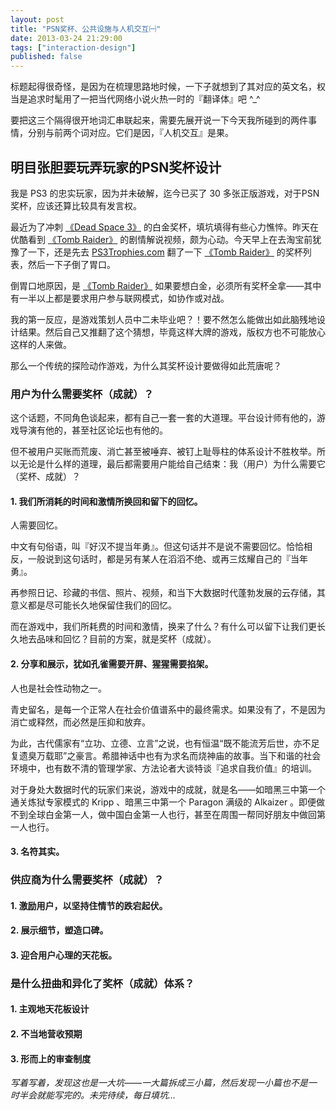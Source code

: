 ```yaml
---
layout: post
title: "PSN奖杯、公共设施与人机交互㈠"
date: 2013-03-24 21:29:00
tags: ["interaction-design"]
published: false
---
```


标题起得很奇怪，是因为在梳理思路地时候，一下子就想到了其对应的英文名，权当是追求时髦用了一把当代网络小说火热一时的『翻译体』吧 ^_^

要把这三个隔得很开地词汇串联起来，需要先展开说一下今天我所碰到的两件事情，分别与前两个词对应。它们是因，『人机交互』是果。

## 明目张胆要玩弄玩家的PSN奖杯设计

我是 PS3 的忠实玩家，因为并未破解，迄今已买了 30 多张正版游戏，对于PSN奖杯，应该还算比较具有发言权。

最近为了冲刺 [《Dead Space 3》][] 的白金奖杯，填坑填得有些心力憔悴。昨天在优酷看到 [《Tomb Raider》][] 的剧情解说视频，颇为心动。今天早上在去淘宝前犹豫了一下，还是先去 [PS3Trophies.com][] 翻了一下 [《Tomb Raider》][] 的奖杯列表，然后一下子倒了胃口。

倒胃口地原因，是 [《Tomb Raider》][] 如果要想白金，必须所有奖杯全拿——其中有一半以上都是要求用户参与联网模式，如协作或对战。

我的第一反应，是游戏策划人员中二未毕业吧？！要不然怎么能做出如此脑残地设计结果。然后自己又推翻了这个猜想，毕竟这样大牌的游戏，版权方也不可能放心这样的人来做。

那么一个传统的探险动作游戏，为什么其奖杯设计要做得如此荒唐呢？

### 用户为什么需要奖杯（成就）？

这个话题，不同角色谈起来，都有自己一套一套的大道理。平台设计师有他的，游戏导演有他的，甚至社区论坛也有他的。

但不被用户买账而荒废、消亡甚至被唾弃、被钉上耻辱柱的体系设计不胜枚举。所以无论是什么样的道理，最后都需要用户能给自己结束：我（用户）为什么需要它（奖杯、成就）？

#### 1. 我们所消耗的时间和激情所换回和留下的回忆。

人需要回忆。

中文有句俗语，叫『好汉不提当年勇』。但这句话并不是说不需要回忆。恰恰相反，一般说到这句话时，都是另有某人在滔滔不绝、或再三炫耀自己的『当年勇』。

再参照日记、珍藏的书信、照片、视频，和当下大数据时代蓬勃发展的云存储，其意义都是尽可能长久地保留住我们的回忆。

而在游戏中，我们所耗费的时间和激情，换来了什么？有什么可以留下让我们更长久地去品味和回忆？目前的方案，就是奖杯（成就）。

#### 2. 分享和展示，犹如孔雀需要开屏、猩猩需要掐架。

人也是社会性动物之一。

青史留名，是每一个正常人在社会价值谱系中的最终需求。如果没有了，不是因为消亡或释然，而必然是压抑和放弃。

为此，古代儒家有“立功、立德、立言”之说，也有恒温“既不能流芳后世，亦不足复遗臭万载耶”之豪言。希腊神话中也有为求名而烧神庙的故事。当下和谐的社会环境中，也有数不清的管理学家、方法论者大谈特谈『追求自我价值』的培训。

对于身处大数据时代的玩家们来说，游戏中的成就，就是名——如暗黑三中第一个通关炼狱专家模式的 Kripp 、暗黑三中第一个 Paragon 满级的 Alkaizer 。即便做不到全球白金第一人，做中国白金第一人也行，甚至在周围一帮同好朋友中做回第一人也行。

#### 3. 名符其实。

### 供应商为什么需要奖杯（成就）？

#### 1. 激励用户，以坚持住情节的跌宕起伏。

#### 2. 展示细节，塑造口碑。

#### 3. 迎合用户心理的天花板。

### 是什么扭曲和异化了奖杯（成就）体系？

#### 1. 主观地天花板设计

#### 2. 不当地营收预期

#### 3. 形而上的审查制度

[《Dead Space 3》]: #
[《Tomb Raider》]: #
[PS3Trophies.com]: http://ps3trophies.com

_写着写着，发现这也是一大坑——一大篇拆成三小篇，然后发现一小篇也不是一时半会就能写完的。未完待续，每日填坑…_
